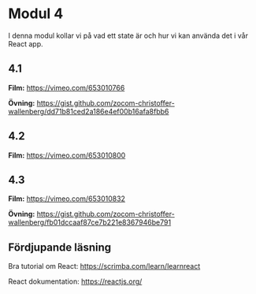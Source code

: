 
# Modul 4

I denna modul kollar vi på vad ett state är och hur vi kan använda det i vår React app.

## 4.1

**Film:** https://vimeo.com/653010766

**Övning:** https://gist.github.com/zocom-christoffer-wallenberg/dd71b81ced2a186e4ef00b16afa8fbb6

## 4.2

**Film:** https://vimeo.com/653010800

## 4.3

**Film:** https://vimeo.com/653010832

**Övning:** https://gist.github.com/zocom-christoffer-wallenberg/fb01dccaaf87ce7b221e8367946be791

## Fördjupande läsning

Bra tutorial om React: https://scrimba.com/learn/learnreact

React dokumentation: https://reactjs.org/